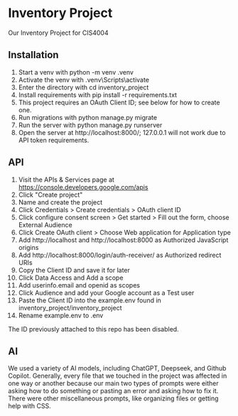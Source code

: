 # Inventory Project
Our Inventory Project for CIS4004

## Installation
1. Start a venv with python -m venv .venv
1. Activate the venv with .venv\Scripts\activate
1. Enter the directory with cd inventory_project
1. Install requirements with pip install -r requirements.txt
1. This project requires an OAuth Client ID; see below for how to create one.
1. Run migrations with python manage.py migrate
1. Run the server with python manage.py runserver
1. Open the server at http://localhost:8000/; 127.0.0.1 will not work due to API token requirements.

## API
1. Visit the APIs & Services page at https://console.developers.google.com/apis
1. Click "Create project"
1. Name and create the project
1. Click Credentials > Create credentials > OAuth client ID
1. Click configure consent screen > Get started > Fill out the form, choose External Audience
1. Click Create OAuth client > Choose Web application for Application type
1. Add http://localhost and http://localhost:8000 as Authorized JavaScript origins
1. Add http://localhost:8000/login/auth-receiver/ as Authorized redirect URIs
1. Copy the Client ID and save it for later
1. Click Data Access and Add a scope
1. Add userinfo.email and openid as scopes
1. Click Audience and add your Google account as a Test user
1. Paste the Client ID into the example.env found in inventory_project/inventory_project
1. Rename example.env to .env

The ID previously attached to this repo has been disabled.

## AI
We used a variety of AI models, including ChatGPT, Deepseek, and Github Copilot. Generally, every file that we touched in the project was affected in one way or another because our main two types of prompts were either asking how to do something or pasting an error and asking how to fix it. There were other miscellaneous prompts, like organizing files or getting help with CSS.
